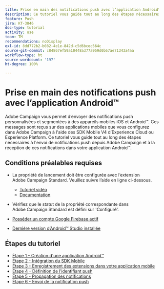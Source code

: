 ```yaml
---
title: Prise en main des notifications push avec l’application Android™
description: Ce tutoriel vous guide tout au long des étapes nécessaires à l'envoi de notifications push depuis Adobe Campaign et à la réception de ces notifications dans votre application Android™.
feature: Push
jira: KT-3846
doc-type: tutorial
activity: use
team: TM
recommendations: noDisplay
exl-id: 8dd772b2-b082-4e1e-842d-c5d6bcec564c
source-git-commit: c84867ef59a10448a377a959d0b67ae71343a4aa
workflow-type: ht
source-wordcount: '197'
ht-degree: 100%

---
```


# Prise en main des notifications push avec l’application Android™

Adobe Campaign vous permet d’envoyer des notifications push personnalisées et segmentées à des appareils mobiles iOS et Android™.
Ces messages sont reçus sur des applications mobiles que vous configurez dans Adobe Campaign à l&#39;aide des SDK Mobile V4 d’Experience Cloud ou Experience Platform.
Ce tutoriel vous guide tout au long des étapes nécessaires à l&#39;envoi de notifications push depuis Adobe Campaign et à la réception de ces notifications dans votre application Android™.

## Conditions préalables requises

* La propriété de lancement doit être configurée avec l’extension Adobe Campaign Standard. Veuillez suivre l’aide en ligne ci-dessous.
   * [Tutoriel vidéo](https://video.tv.adobe.com/v/26224?quality=12&learn=on)
   * [Documentation](https://experienceleague.adobe.com/docs/campaign-standard-learn/tutorials/communication-channels/mobile/configure-mobile-apps-using-aep-sdk.html?lang=fr)

* Vérifiez que le statut de la propriété correspondante dans Adobe Campaign Standard est défini sur &#39;Configuré&#39;.
* [Posséder un compte Google Firebase actif](https://firebase.google.com)
* [Dernière version d’Android™ Studio installée](https://developer.android.com/studio)

## Étapes du tutoriel

* [Étape 1 - Création d&#39;une application Android™](/help/tutorial-push-notifications-android/create-android-app.md)
* [Étape 2 - Intégration du SDK Mobile](/help/tutorial-push-notifications-android/integrating-with-mobile-sdk.md)
* [Étape 3 - Enregistrement des extensions dans votre application mobile](/help/tutorial-push-notifications-android/register-mobile-extensions.md)
* [Étape 4 - Définition de l&#39;identifiant push](/help/tutorial-push-notifications-android/set-push-identifier.md)
* [Étape 5 - Propagation des notifications](/help/tutorial-push-notifications-android/propagate-notification.md)
* [Étape 6 - Envoi de la notification push](/help/tutorial-push-notifications-android/send-push-notification.md)
